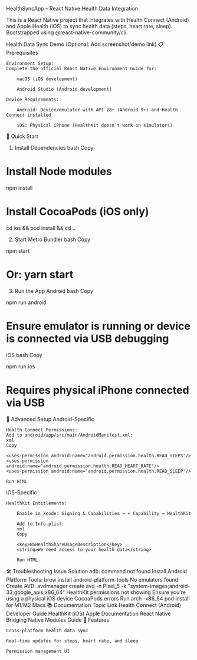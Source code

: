 HealthSyncApp – React Native Health Data Integration

This is a React Native project that integrates with Health Connect (Android) and Apple Health (iOS) to sync health data (steps, heart rate, sleep). Bootstrapped using @react-native-community/cli.

Health Data Sync Demo (Optional: Add screenshot/demo link)
📋 Prerequisites

    Environment Setup:
    Complete the official React Native Environment Guide for:

        macOS (iOS development)

        Android Studio (Android development)

    Device Requirements:

        Android: Device/emulator with API 28+ (Android 9+) and Health Connect installed

        iOS: Physical iPhone (HealthKit doesn’t work on simulators)

🚀 Quick Start
1. Install Dependencies
bash
Copy

# Install Node modules
npm install

# Install CocoaPods (iOS only)
cd ios && pod install && cd ..

2. Start Metro Bundler
bash
Copy

npm start
# Or: yarn start

3. Run the App
Android
bash
Copy

npm run android
# Ensure emulator is running or device is connected via USB debugging

iOS
bash
Copy

npm run ios
# Requires physical iPhone connected via USB

🔧 Advanced Setup
Android-Specific

    Health Connect Permissions:
    Add to android/app/src/main/AndroidManifest.xml:
    xml
    Copy

    <uses-permission android:name="android.permission.health.READ_STEPS"/>
    <uses-permission android:name="android.permission.health.READ_HEART_RATE"/>
    <uses-permission android:name="android.permission.health.READ_SLEEP"/>

    Run HTML

iOS-Specific

    HealthKit Entitlements:

        Enable in Xcode: Signing & Capabilities → + Capability → HealthKit

        Add to Info.plist:
        xml
        Copy

        <key>NSHealthShareUsageDescription</key>
        <string>We need access to your health data</string>

        Run HTML

🛠 Troubleshooting
Issue	Solution
adb: command not found	Install Android Platform Tools: brew install android-platform-tools
No emulators found	Create AVD: avdmanager create avd -n Pixel_5 -k "system-images;android-33;google_apis;x86_64"
HealthKit permissions not showing	Ensure you’re using a physical iOS device
CocoaPods errors	Run arch -x86_64 pod install for M1/M2 Macs
📚 Documentation
Topic	Link
Health Connect (Android)	Developer Guide
HealthKit (iOS)	Apple Documentation
React Native Bridging	Native Modules Guide
🎯 Features

    Cross-platform health data sync

    Real-time updates for steps, heart rate, and sleep

    Permission management UI